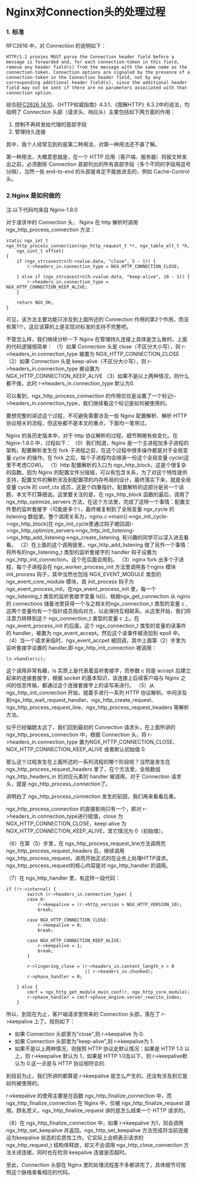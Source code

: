 # Nginx对Connection头的处理过程

### 1. 标准

RFC2616 中，对 Connection 的说明如下：

```
HTTP/1.1 proxies MUST parse the Connection header field before a message is forwarded and, for each connection-token in this field, remove any header field(s) from the message with the same name as the connection-token. Connection options are signaled by the presence of a connection-token in the Connection header field, not by any corresponding additional header field(s), since the additional header field may not be sent if there are no parameters associated with that connection option.
```
综合[RFC2626 14.10][1]、《HTTP权威指南》4.3.1、《图解HTTP》6.3.2中的说法，均指明了 Connection 头部（请求头、响应头）主要包括如下两方面的作用：
1. 控制不再转发给代理的首部字段
2. 管理持久连接

其中，我个人经常见到的是第二种用法，对第一种用法还不甚了解。

第一种用法，大概意思就是，在一个 HTTP 应用（客户端、服务器）将报文转发出之前，必须删除 Connection 首部列出的所有首部字段（多个不同的字段用逗号分隔），当然一些 end-to-end 的头部是肯定不能放进去的，例如 Cache-Control 头。


<!--more-->


### 2.Nginx 是如何做的

注:以下代码均来自 Nginx-1.8.0

对于请求中的 Connection 头， Nginx 在 http 解析时调用 ngx_http_process_connection 方法：

```
static ngx_int_t
ngx_http_process_connection(ngx_http_request_t *r, ngx_table_elt_t *h,
    ngx_uint_t offset)
{
    if (ngx_strcasestrn(h->value.data, "close", 5 - 1)) {
        r->headers_in.connection_type = NGX_HTTP_CONNECTION_CLOSE;

    } else if (ngx_strcasestrn(h->value.data, "keep-alive", 10 - 1)) {
        r->headers_in.connection_type = NGX_HTTP_CONNECTION_KEEP_ALIVE;
    }

    return NGX_OK;
}
```

可见，该方法主要功能只涉及到上面所述的 Connection 作用的第2个作用，而没有第1个。这应该算的上是实现对标准的支持不完整吧。

不管怎么样，我们继续分析一下 Nginx 在管理持久连接上具体是怎么做的，上面的代码逻辑很简单：
（1）如果 Connection 头是 close（不区分大小写），则 r->headers_in.connection_type 被置为 NGX_HTTP_CONNECTION_CLOSE
（2）如果 Connection 头是 keep-alive（不区分大小写），则 r->headers_in.connection_type 被设置为 NGX_HTTP_CONNECTION_KEEP_ALIVE
（3）如果不是以上两种情况，则什么都不做，此时 r->headers_in.connection_type 默认为0.

可以看到，ngx_http_process_connection 的作用仅仅是设置了一个标记r->headers_in.connection_type，我们继续看这个标记是如何被使用的。

要想完整的讲述这个过程，不可避免需要涉及一些 Nginx 配置解析、解析 HTTP 协议相关的流程，但这些都不是本文的重点，下面均一笔带过。

Nginx 的各历史版本中，对于 http 协议解析的过程，细节稍微有些变化。在 Nginx-1.8.0 中，过程如下：
（0）我们知道，Nginx 是一个主进程加多子进程的架构，配置解析发生在 fork 子进程之前，在这个过程中很多操作都是对于全局变量 cycle 的操作。在 fork 之后，每个子进程均会继承一份这个全局变量 cycle(这里不考虑COW)。
（1）http 配置解析的入口为 ngx_http_block，这是个很复杂的函数。因为 Nginx 的配置文件分层级，可以有包含关系，为了对这个特性提供支持，配置文件的解析涉及到配置项的内存布局的设计，最终落实下来，就是全局变量 cycle 的 conf_ctx 成员，这是个四重指针。配置解析的这部分是另一个话题，本文不打算细说。这里要关注的是，在 ngx_http_block 函数的最后，调用了ngx_http_optimize_servers 方法，在这个方法里，完成了这样一个事情：配置文件里的监听套接字（可能是多个），最终被复制到了全局变量 ngx_cycle 的 listening 数组里。整个调用关系为，nginx.c->main()->ngx_init_cycle->ngx_http_block(在 ngx_init_cycle里通过钩子被回调)->ngx_http_optimize_servers->ngx_http_init_listening->ngx_http_add_listening->ngx_create_listening, 有兴趣的同学可以深入进去看看。
（2）在上面的这个调用链里，ngx_http_add_listening 做了另外一个事情：将所有的ngx_listening_t 类型的监听套接字的 handler 钩子设置为 ngx_http_init_connection，这个在后面会用到。
（3）nginx fork 出多个子进程，每个子进程会在 ngx_worker_process_init 方法里调用各个nginx 模块 init_process 钩子，其中当然也包括 NGX_EVENT_MODULE 类型的ngx_event_core_module 模块，其 init_process 钩子为 ngx_event_process_init。在ngx_event_process_init 里，每一个 ngx_listening_t 类型的监听套接字变量 ls[i]，根据ngx_get_connection 从 nginx 的 connections 储备池里获得一个与之相关的ngx_connection_t 类型的变量 c ,这两个变量均有一个指针成员指向对方，以此保持互相联系。从这里开始，我们将注意力转移到这个 ngx_connection_t 类型的变量 c 上。在 ngx_event_process_init 的后面，这个 ngx_connection_t 类型的变量的读事件的 handler，被置为 ngx_event_accept。然后这个读事件被添加到 epoll 中。
（4）当一个请求来临时，ngx_event_accpet 被回调，其中上面第（2）步里为监听套接字设置的 handler,即 ngx_http_init_connection 被调用：

```
ls->handler(c);
```
这个调用非常有趣，ls 实质上是代表着监听套接字，而参数 c 则是 accept 后建立起来的连接套接字，根据 socket 的基本知识，该连接上后续客户端与 Nginx 之间的信息传输，都通过这个连接套接字上的读写来进行。
（5）从 ngx_http_init_connection 开始，就着手进行一系列 HTTP 协议解析。中间涉及到ngx_http_wait_request_handler、ngx_http_create_request、ngx_http_process_request_line、ngx_http_process_request_headers 等解析方法。

似乎已经偏题太远了，我们回到最初的 Connection 请求头，在上面所讲的ngx_http_process_connection 中，根据 Connection 头，将 r->headers_in.connection_type 置为NGX_HTTP_CONNECTION_CLOSE、NGX_HTTP_CONNECTION_KEEP_ALIVE 或者默认初始值 0.

那么这个过程发生在上面所述的一系列流程的哪个阶段呢？当然是发生在ngx_http_process_request_headers 里了，在个方法里，全局数组 ngx_http_headers_in 的对应元素的 handler 被调用，对于 Connection 请求头，就是 ngx_http_process_connection了。

讲明白了 ngx_http_process_connection 发生的前因，我们再来看看后果。

ngx_http_process_connection 的直接影响只有一个，即对 r->headers_in.connection_type进行赋值，close 为 NGX_HTTP_CONNECTION_CLOSE，keep-alive 为NGX_HTTP_CONNECTION_KEEP_ALIVE，其它情况为 0（初始值）。

（6）在第（5）步里，在 ngx_http_process_request_line方法调用完 ngx_http_process_request_headers 后，继续调用 ngx_http_process_request，进而开始正式的在业务上处理HTTP请求。ngx_http_process_request的核心内容是对 ngx_http_handler 的调用。

（7）在 ngx_http_handler 里，有这样一段代码：

```
if (!r->internal) {
        switch (r->headers_in.connection_type) {
        case 0:
            r->keepalive = (r->http_version > NGX_HTTP_VERSION_10);
            break;

        case NGX_HTTP_CONNECTION_CLOSE:
            r->keepalive = 0;
            break;

        case NGX_HTTP_CONNECTION_KEEP_ALIVE:
            r->keepalive = 1;
            break;
        }

        r->lingering_close = (r->headers_in.content_length_n > 0
                              || r->headers_in.chunked);
        r->phase_handler = 0;

    } else {
        cmcf = ngx_http_get_module_main_conf(r, ngx_http_core_module);
        r->phase_handler = cmcf->phase_engine.server_rewrite_index;
    }
```
所以，到现在为止，客户端请求里带来的 Connection 头部，落在了 r->keepalive 上了。规则如下：

* 如果 Connection 头部里为"close",则 r->keepalive 为 0.
* 如果 Connection 头部里为"keep-alive",则 r->keepalive为 1.
* 如果不是以上两种情况，则按照 HTTP 协议走默认情况：如果是 HTTP 1.0 以上，则 r->keepalive 默认为 1，如果是 HTTP 1.0及以下，则 r->keepalive默认为 0.这一点是与 HTTP 协议相符合的.

到目前为止，我们所讲的都算是 r->keepalive 是怎么产生的，还没有涉及到它是如何被使用的。

r->keepalive 的使用主要是在函数 ngx_http_finalize_connection 中，而ngx_http_finalize_connection 在 Nginx 中，仅被 ngx_http_finalize_request 调用。顾名思义，ngx_http_finalize_request 讲的是怎么结束一个 HTTP 请求的。

（8）在 ngx_http_finalize_connection 中，如果 r->keepalive 为1，则会调用ngx_http_set_keepalive 并返回。ngx_http_set_keepalive 方法完成将当前连接设为keepalive 状态的实质性工作。它实际上会把表示请求的 ngx_http_request_t 结构体释放，却又不会调用 ngx_http_close_connection 方法关闭连接，同时也在检测 keepalive 连接是否超时。

至此，Connection 头部在 Nginx 里的处理流程差不多都讲完了，具体细节可按照这个脉络查看相应的代码。


  [1]: https://tools.ietf.org/html/rfc2616#page-117